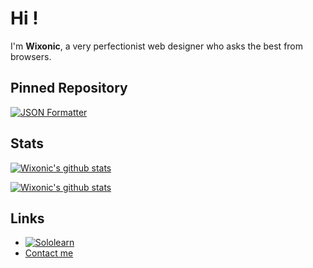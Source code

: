 # Hi !
I'm **Wixonic**, a very perfectionist web designer who asks the best from browsers.

## Pinned Repository

[![JSON Formatter](https://github-readme-stats.vercel.app/api/pin/?username=Wixonic&repo=Klor&show_icons=true)](https://github.com/Wixonic/Klor)

## Stats

[![Wixonic's github stats](https://github-readme-stats.vercel.app/api?include_all_commits=true&username=Wixonic&count_private=true&show_icons=true)](https://github.com/Wixonic)

[![Wixonic's github stats](https://github-readme-stats.vercel.app/api/top-langs/?username=Wixonic&count_private=true&show_icons=true)](https://github.com/Wixonic)

## Links

- [![Sololearn](https://img.shields.io/badge/-SoloLearn-red?logo=sololearn&logoWidth=20&logoColor=white&style=flat)](https://www.sololearn.com/profile/16606191/?ref=app)
- [Contact me](mailto:wixonic@icloud.com)
